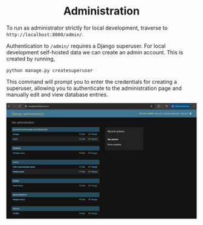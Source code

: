<div align="center">
    <h1> Administration </h1>
</div>

To run as administrator strictly for local development, traverse to `http://localhost:8000/admin/`.

Authentication to `/admin/` requires a Django superuser. For local development self-hosted data we can create an admin account. This is created by running,

```
python manage.py createsuperuser
```

This command will prompt you to enter the credentials for creating a superuser, allowing you to authenticate to the administration page and manually edit and view database entries.

<div align="center">
    <img src="./images/admin_page.png">
</div>